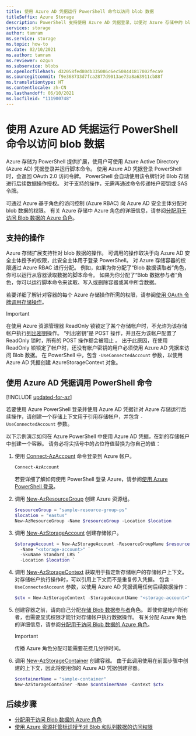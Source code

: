 ```yaml
---
title: 使用 Azure AD 凭据运行 PowerShell 命令以访问 blob 数据
titleSuffix: Azure Storage
description: PowerShell 支持使用 Azure AD 凭据登录，以便对 Azure 存储中的 blob 数据运行命令。 针对该会话提供了一个访问令牌，该访问令牌用于授权调用操作。 权限取决于分配给 Azure AD 安全主体的 Azure 角色。
services: storage
author: tamram
ms.service: storage
ms.topic: how-to
ms.date: 02/10/2021
ms.author: tamram
ms.reviewer: ozgun
ms.subservice: blobs
ms.openlocfilehash: d32058fed80db335086c6ec508441817002feca9
ms.sourcegitcommit: f9e368733d7fca2877d9013ae73a8a63911cb88f
ms.translationtype: HT
ms.contentlocale: zh-CN
ms.lasthandoff: 06/10/2021
ms.locfileid: "111900748"
---
```

# <a name="run-powershell-commands-with-azure-ad-credentials-to-access-blob-data"></a>使用 Azure AD 凭据运行 PowerShell 命令以访问 blob 数据

Azure 存储为 PowerShell 提供扩展，使用户可使用 Azure Active Directory (Azure AD) 凭据登录并运行脚本命令。 使用 Azure AD 凭据登录 PowerShell 时，会返回 OAuth 2.0 访问令牌。 PowerShell 会自动使用该令牌针对 Blob 存储进行后续数据操作授权。 对于支持的操作，无需再通过命令传递帐户密钥或 SAS 令牌。

可通过 Azure 基于角色的访问控制 (Azure RBAC) 向 Azure AD 安全主体分配对 blob 数据的权限。 有关 Azure 存储中 Azure 角色的详细信息，请参阅[分配用于访问 Blob 数据的 Azure 角色](assign-azure-role-data-access.md)。

## <a name="supported-operations"></a>支持的操作

Azure 存储扩展支持针对 blob 数据的操作。 可调用的操作取决于向 Azure AD 安全主体授予的权限，此安全主体用于登录 PowerShell。 对 Azure 存储容器的权限通过 Azure RBAC 进行分配。 例如，如果为你分配了“Blob 数据读取者”角色，你可以运行从容器读取数据的脚本命令。 如果为你分配了“Blob 数据参与者”角色，你可以运行脚本命令来读取、写入或删除容器或其中所含数据。

若要详细了解针对容器的每个 Azure 存储操作所需的权限，请参阅[使用 OAuth 令牌调用存储操作](/rest/api/storageservices/authorize-with-azure-active-directory#call-storage-operations-with-oauth-tokens)。  

> [!IMPORTANT]
> 在使用 Azure 资源管理器 ReadOnly 锁锁定了某个存储帐户时，不允许为该存储帐户执行[列出密钥](/rest/api/storagerp/storageaccounts/listkeys)操作。 “列出密钥”是 POST 操作，并且在为该帐户配置了 ReadOnly 锁时，所有的 POST 操作都会被阻止 。 出于此原因，在使用 ReadOnly 锁锁定了帐户时，还没有帐户密钥的用户必须使用 Azure AD 凭据来访问 Blob 数据。 在 PowerShell 中，包含 `-UseConnectedAccount` 参数，以使用 Azure AD 凭据创建 AzureStorageContext 对象。

## <a name="call-powershell-commands-using-azure-ad-credentials"></a>使用 Azure AD 凭据调用 PowerShell 命令

[!INCLUDE [updated-for-az](../../../includes/updated-for-az.md)]

若要使用 Azure PowerShell 登录并使用 Azure AD 凭据针对 Azure 存储运行后续操作，请创建一个存储上下文用于引用存储帐户，并包含 `-UseConnectedAccount` 参数。

以下示例演示如何在 Azure PowerShell 中使用 Azure AD 凭据，在新的存储帐户中创建一个容器。 请务必将尖括号中的占位符值替换为你自己的值：

1. 使用 [Connect-AzAccount](/powershell/module/az.accounts/connect-azaccount) 命令登录到 Azure 帐户。

    ```powershell
    Connect-AzAccount
    ```

    若要详细了解如何使用 PowerShell 登录 Azure，请参阅[使用 Azure PowerShell 登录](/powershell/azure/authenticate-azureps)。

1. 调用 [New-AzResourceGroup](/powershell/module/az.resources/new-azresourcegroup) 创建 Azure 资源组。 

    ```powershell
    $resourceGroup = "sample-resource-group-ps"
    $location = "eastus"
    New-AzResourceGroup -Name $resourceGroup -Location $location
    ```

1. 调用 [New-AzStorageAccount](/powershell/module/az.storage/new-azstorageaccount) 创建存储帐户。

    ```powershell
    $storageAccount = New-AzStorageAccount -ResourceGroupName $resourceGroup `
      -Name "<storage-account>" `
      -SkuName Standard_LRS `
      -Location $location `
    ```

1. 调用 [New-AzStorageContext](/powershell/module/az.storage/new-azstoragecontext) 获取用于指定新存储帐户的存储帐户上下文。 对存储帐户执行操作时，可以引用上下文而不是重复传入凭据。 包含 `-UseConnectedAccount` 参数，以使用 Azure AD 凭据调用任何后续数据操作：

    ```powershell
    $ctx = New-AzStorageContext -StorageAccountName "<storage-account>" -UseConnectedAccount
    ```

1. 创建容器之前，请向自己分配[存储 Blob 数据参与者](../../role-based-access-control/built-in-roles.md#storage-blob-data-contributor)角色。 即使你是帐户所有者，也需要显式权限才能针对存储帐户执行数据操作。 有关分配 Azure 角色的详细信息，请参阅[分配用于访问 Blob 数据的 Azure 角色](assign-azure-role-data-access.md)。

    > [!IMPORTANT]
    > 传播 Azure 角色分配可能需要花费几分钟时间。

1. 调用 [New-AzStorageContainer](/powershell/module/az.storage/new-azstoragecontainer) 创建容器。 由于此调用使用在前面步骤中创建的上下文，因此将使用你的 Azure AD 凭据创建容器。

    ```powershell
    $containerName = "sample-container"
    New-AzStorageContainer -Name $containerName -Context $ctx
    ```

## <a name="next-steps"></a>后续步骤

- [分配用于访问 Blob 数据的 Azure 角色](assign-azure-role-data-access.md)
- [使用 Azure 资源托管标识授予对 Blob 和队列数据的访问权限](../common/storage-auth-aad-msi.md)